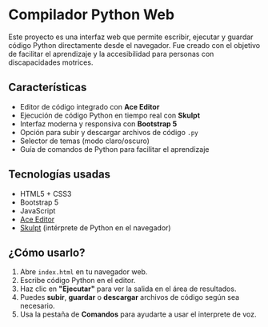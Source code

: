 # Compilador Python Web

Este proyecto es una interfaz web que permite escribir, ejecutar y guardar código Python directamente desde el navegador. Fue creado con el objetivo de facilitar el aprendizaje y la accesibilidad para personas con discapacidades motrices.

## Características

- Editor de código integrado con **Ace Editor**
- Ejecución de código Python en tiempo real con **Skulpt**
- Interfaz moderna y responsiva con **Bootstrap 5**
- Opción para subir y descargar archivos de código `.py`
- Selector de temas (modo claro/oscuro)
- Guía de comandos de Python para facilitar el aprendizaje

## Tecnologías usadas

- HTML5 + CSS3
- Bootstrap 5
- JavaScript
- [Ace Editor](https://ace.c9.io/)
- [Skulpt](https://skulpt.org/) (intérprete de Python en el navegador)

## ¿Cómo usarlo?

1. Abre `index.html` en tu navegador web.
2. Escribe código Python en el editor.
3. Haz clic en **"Ejecutar"** para ver la salida en el área de resultados.
4. Puedes **subir**, **guardar** o **descargar** archivos de código según sea necesario.
5. Usa la pestaña de **Comandos** para ayudarte a usar el interprete de voz.
